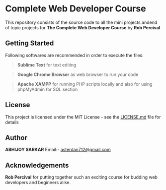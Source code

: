 # Complete Web Developer Course
This repository consists of the source code to all the mini projects andend of topic projects for **The Complete Web Developer Course** by **Rob Percival**

## Getting Started
Following softwares are recommended in order to execute the files:
>**Sublime Text** for text editing

>**Google Chrome Browser** as web browser to run your code

>**Apache XAMPP** for running PHP scripts locally and also for using phpMyAdmin for SQL section

## License
This project is licensed under the MIT License - see the [LICENSE.md](https://github.com/asterdan712/Complete_Web_Developer_Course/README.md) file for details

## Author
**ABHIJOY SARKAR**
Email:- [asterdan712@gmail.com](https://www.visualcv.com/abhijoy-sarkar)

## Acknowledgements
**Rob Percival** for putting together such an exciting course for budding web developers and beginners alike.
